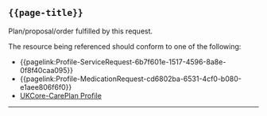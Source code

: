 ## <code>{{page-title}}</code>
	
Plan/proposal/order fulfilled by this request.

The resource being referenced should conform to one of the following:
- {{pagelink:Profile-ServiceRequest-6b7f601e-1517-4596-8a8e-0f8f40caa095}}
- {{pagelink:Profile-MedicationRequest-cd6802ba-6531-4cf0-b080-e1aee806f6f0}}
- <a href="https://simplifier.net/hl7fhirukcorer4/ukcorecareplan">UKCore-CarePlan Profile</a>

---
